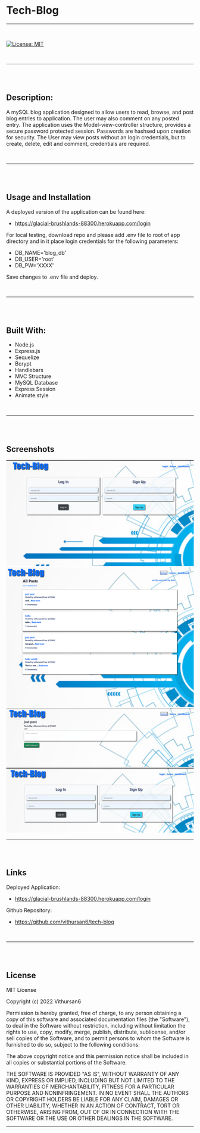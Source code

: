 
# Tech-Blog
---
<br>

[![License: MIT](https://img.shields.io/badge/License-MIT-yellow.svg)](https://opensource.org/licenses/MIT)

<br>

---
<br>
<br>

## Description:
A mySQL blog application designed to allow users to read, browse, and post blog entries to application. The user may also comment on any posted entry. 
The application uses the Model-view-controller structure, provides a secure password protected session. Passwords are hashsed upon creation for security.
The User may view posts without an login credentials, but to create, delete, edit and comment, credentials are required.

<br>

---
<br>
<br>

## Usage and Installation

A deployed version of the application can be found here:

 - https://glacial-brushlands-88300.herokuapp.com/login

For local testing, download repo and please add .env file to root of app directory and in it place login credentials for the following parameters:

 - DB_NAME='blog_db'
 - DB_USER='root'
 - DB_PW='XXXX'

Save changes to .env file and deploy.

<br>

---
<br>
<br>

## Built With:

- Node.js
- Express.js
- Sequelize
- Bcrypt
- Handlebars
- MVC Structure
- MySQL Database
- Express Session
- Animate.style
<br>

---
<br>
<br>

## Screenshots

![Screenshot1](./content/images/pic1.png)
<br>
![Screenshot2](./content/images/pic2.png)
<br>
![Screenshot3](./content/images/pic3.png)
<br>
![Screenshot4](./content/images/pic4.png)
<br>

---
<br>
<br>

## Links

Deployed Application:

 - https://glacial-brushlands-88300.herokuapp.com/login

Github Repository:

 - https://github.com/vithursan6/tech-blog
<br>

---
<br>
<br>

## License

MIT License

Copyright (c) 2022 Vithursan6

Permission is hereby granted, free of charge, to any person obtaining a copy
of this software and associated documentation files (the "Software"), to deal
in the Software without restriction, including without limitation the rights
to use, copy, modify, merge, publish, distribute, sublicense, and/or sell
copies of the Software, and to permit persons to whom the Software is
furnished to do so, subject to the following conditions:

The above copyright notice and this permission notice shall be included in all
copies or substantial portions of the Software.

THE SOFTWARE IS PROVIDED "AS IS", WITHOUT WARRANTY OF ANY KIND, EXPRESS OR
IMPLIED, INCLUDING BUT NOT LIMITED TO THE WARRANTIES OF MERCHANTABILITY,
FITNESS FOR A PARTICULAR PURPOSE AND NONINFRINGEMENT. IN NO EVENT SHALL THE
AUTHORS OR COPYRIGHT HOLDERS BE LIABLE FOR ANY CLAIM, DAMAGES OR OTHER
LIABILITY, WHETHER IN AN ACTION OF CONTRACT, TORT OR OTHERWISE, ARISING FROM,
OUT OF OR IN CONNECTION WITH THE SOFTWARE OR THE USE OR OTHER DEALINGS IN THE
SOFTWARE.
<br>

---

